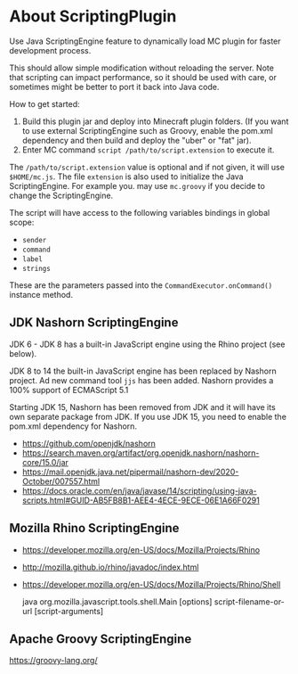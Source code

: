 # About ScriptingPlugin

Use Java ScriptingEngine feature to dynamically load MC plugin for faster development process.

This should allow simple modification without reloading the server. Note that scripting can 
impact performance, so it should be used with care, or sometimes might be better to port it back
into Java code.

How to get started:

1. Build this plugin jar and deploy into Minecraft plugin folders. 
   (If you want to use external ScriptingEngine such as Groovy, enable the pom.xml dependency and
   then build and deploy the "uber" or "fat" jar).
2. Enter MC command `script /path/to/script.extension` to execute it.

The `/path/to/script.extension` value is optional and if not given, it will use `$HOME/mc.js`.
The file `extension` is also used to initialize the Java ScriptingEngine. For example you.
may use `mc.groovy` if you decide to change the ScriptingEngine.

The script will have access to the following variables bindings in global scope:

* `sender`
* `command`
* `label`
* `strings`

These are the parameters passed into the `CommandExecutor.onCommand()` instance method.

## JDK Nashorn ScriptingEngine

JDK 6 - JDK 8 has a built-in JavaScript engine using the Rhino project (see below).

JDK 8 to 14 the built-in JavaScript engine has been replaced by Nashorn project. 
Ad new command tool `jjs` has been added. Nashorn provides a 100% support of ECMAScript 5.1

Starting JDK 15, Nashorn has been removed from JDK and it will have its own separate 
package from JDK. If you use JDK 15, you need to enable the pom.xml dependency for Nashorn.

* https://github.com/openjdk/nashorn
* https://search.maven.org/artifact/org.openjdk.nashorn/nashorn-core/15.0/jar
* https://mail.openjdk.java.net/pipermail/nashorn-dev/2020-October/007557.html
* https://docs.oracle.com/en/java/javase/14/scripting/using-java-scripts.html#GUID-AB5FB8B1-AEE4-4ECE-9ECE-06E1A66F0291


## Mozilla Rhino ScriptingEngine

* https://developer.mozilla.org/en-US/docs/Mozilla/Projects/Rhino
* http://mozilla.github.io/rhino/javadoc/index.html
* https://developer.mozilla.org/en-US/docs/Mozilla/Projects/Rhino/Shell

    java org.mozilla.javascript.tools.shell.Main [options] script-filename-or-url [script-arguments]

## Apache Groovy ScriptingEngine

https://groovy-lang.org/

